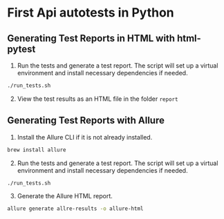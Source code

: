# First Api autotests in Python

## Generating Test Reports in HTML with html-pytest
1. Run the tests and generate a test report. 
The script will set up a virtual environment and install necessary dependencies if needed. 
```bash
./run_tests.sh
```
2. View the test results as an HTML file in the folder `report`

## Generating Test Reports with Allure
1. Install the Allure CLI if it is not already installed.
```bash
brew install allure 
```
2. Run the tests and generate a test report. 
The script will set up a virtual environment and install necessary dependencies if needed.
```bash
./run_tests.sh
```
3. Generate the Allure HTML report.
```bash
allure generate allre-results -o allure-html
```

